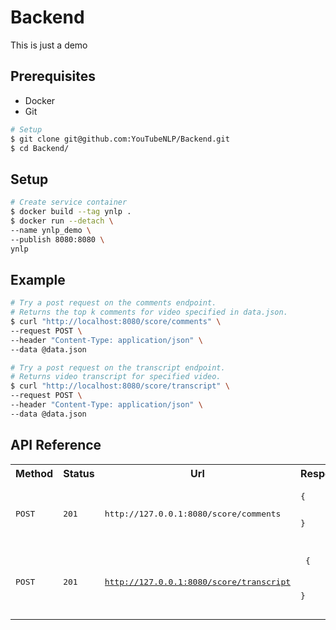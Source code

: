 # Backend

This is just a demo

## Prerequisites
- Docker
- Git

```bash
# Setup
$ git clone git@github.com:YouTubeNLP/Backend.git
$ cd Backend/
```

## Setup

```bash
# Create service container
$ docker build --tag ynlp .
$ docker run --detach \
--name ynlp_demo \
--publish 8080:8080 \
ynlp
```

## Example

```bash
# Try a post request on the comments endpoint.
# Returns the top k comments for video specified in data.json.
$ curl "http://localhost:8080/score/comments" \
--request POST \
--header "Content-Type: application/json" \
--data @data.json
```

```bash
# Try a post request on the transcript endpoint.
# Returns video transcript for specified video.
$ curl "http://localhost:8080/score/transcript" \
--request POST \
--header "Content-Type: application/json" \
--data @data.json
```

## API Reference
<table>
	<tr>
		<th>Method</th>
		<th>Status</th>
		<th>Url</th>
		<th>Response</th>
	</tr>
	<tr>
		<td><pre>POST</pre></td>
		<td><pre>201</pre></td>
		<td><pre>http://127.0.0.1:8080/score/comments</pre></td>
		<td>
			<pre>
{
	
}
			</pre>
		</td>
	</tr>
	<tr>
		<td><pre>POST</pre></td>
		<td><pre>201</pre></td>
		<td><pre>http://127.0.0.1:8080/score/transcript</pre></td>
		<td>
			<pre>
{
	
}
			</pre>
		</td>
	</tr>
</table>
